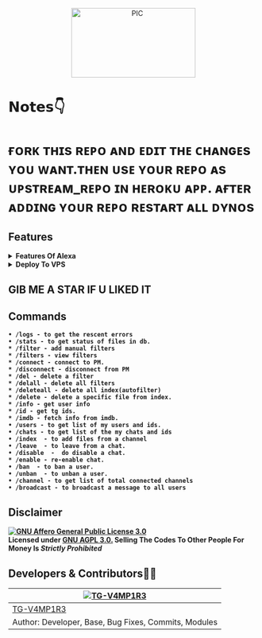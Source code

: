 <p align="center">
<img src="https://telegra.ph/file/a3cd0a060bc045ab9a0a0.jpg" alt="PIC" width="250" height="140"/>
</p>
  
# 𝗡𝗼𝘁𝗲𝘀👇

# ғᴏʀᴋ ᴛʜɪs ʀᴇᴘᴏ ᴀɴᴅ ᴇᴅɪᴛ ᴛʜᴇ ᴄʜᴀɴɢᴇs ʏᴏᴜ ᴡᴀɴᴛ.ᴛʜᴇɴ ᴜsᴇ ʏᴏᴜʀ ʀᴇᴘᴏ ᴀs ᴜᴘsᴛʀᴇᴀᴍ_ʀᴇᴘᴏ ɪɴ ʜᴇʀᴏᴋᴜ ᴀᴘᴘ. ᴀғᴛᴇʀ ᴀᴅᴅɪɴɢ ʏᴏᴜʀ ʀᴇᴘᴏ ʀᴇsᴛᴀʀᴛ ᴀʟʟ ᴅʏɴᴏs
  
  
## Features

<b><details><summary>Features Of Alexa</summary><br>
  
- [x] Auto Filter
- [x] Manual Filter
- [x] Ban
- [x] Mute
- [x] Telegraph
- [x] TTS | Text To Speech
- [x] Translation 
- [x] Pin 
- [x] Meme
- [x] Google Translate
- [x] Song
- [x] Sticker ID
- [x] Covid
- [x] Info
- [x] Ping
- [x] Json
- [x] Paste Bin
- [x] IMDB
- [x] Admin Commands
- [x] Broadcast
- [x] Index
- [x] IMDB search
- [x] Inline Search
- [x] Random pics
- [x] Purge
</a>
</p>
</details> 

<details><summary>Deploy To VPS</summary>
<p>
<pre>
git clone https://github.com/TG-V4MP1R3/Alexa.git
# Install Packages
# pip3 install -r requirements.txt
Edit `info.py` with variables as given below then run bot
python3 bot.py
</pre>
</p>
</details>

## GIB ME A STAR IF U LIKED IT

## Commands
```
• /logs - to get the rescent errors
• /stats - to get status of files in db.
* /filter - add manual filters
* /filters - view filters
* /connect - connect to PM.
* /disconnect - disconnect from PM
* /del - delete a filter
* /delall - delete all filters
* /deleteall - delete all index(autofilter)
* /delete - delete a specific file from index.
* /info - get user info
* /id - get tg ids.
* /imdb - fetch info from imdb.
• /users - to get list of my users and ids.
• /chats - to get list of the my chats and ids 
• /index  - to add files from a channel
• /leave  - to leave from a chat.
• /disable  -  do disable a chat.
* /enable - re-enable chat.
• /ban  - to ban a user.
• /unban  - to unban a user.
• /channel - to get list of total connected channels
• /broadcast - to broadcast a message to all users
```
## Disclaimer
[![GNU Affero General Public License 3.0](https://www.gnu.org/graphics/agplv3-155x51.png)](https://www.gnu.org/licenses/agpl-3.0.en.html#header)    
Licensed under [GNU AGPL 3.0.](https://github.com/DKBOTx/TovinoBotV3/blob/main/LICENSE)
Selling The Codes To Other People For Money Is *Strictly Prohibited*


## Developers & Contributors👨‍💻

 [![TG-V4MP1R3](https://github.com/TG-V4MP1R3.png?size=100)](https://github.com/TG-V4MP1R3) |
----|
[TG-V4MP1R3](https://t.me/KP51107)  | 
Author: Developer, Base, Bug Fixes, Commits, Modules | 
